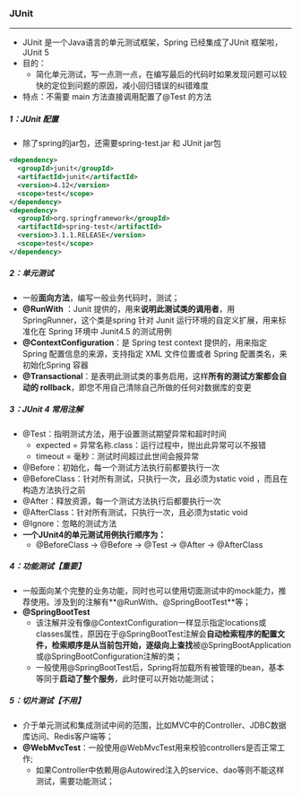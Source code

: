 ### JUnit

------

- JUnit 是一个Java语言的单元测试框架，Spring 已经集成了JUnit 框架啦，JUnit 5
- 目的：
  - 简化单元测试，写一点测一点，在编写最后的代码时如果发现问题可以较快的定位到问题的原因，减小回归错误的纠错难度
- 特点：不需要 main 方法直接调用配置了@Test 的方法

##### 1：JUnit 配置

- 除了spring的jar包，还需要spring-test.jar 和 JUnit jar包


```xml
<dependency>
  <groupId>junit</groupId>
  <artifactId>junit</artifactId>
  <version>4.12</version>
  <scope>test</scope>
</dependency>
<dependency>  
  <groupId>org.springframework</groupId>  
  <artifactId>spring-test</artifactId>  
  <version>3.1.1.RELEASE</version>  
  <scope>test</scope>
</dependency>
```

##### 2：单元测试

- 一般**面向方法**，编写一般业务代码时，测试；
- **@RunWith** ：Junit 提供的，用来**说明此测试类的调用者**，用 SpringRunner，这个类是spring 针对 Junit 运行环境的自定义扩展，用来标准化在 Spring 环境中 Junit4.5 的测试用例
- **@ContextConfiguration**：是 Spring test context 提供的，用来指定 Spring 配置信息的来源，支持指定 XML 文件位置或者 Spring 配置类名，来初始化Spring 容器
- **@Transactional**：是表明此测试类的事务启用，这样**所有的测试方案都会自动的 rollback**，即您不用自己清除自己所做的任何对数据库的变更

##### 3：JUnit 4 常用注解

- @Test：指明测试方法，用于设置测试期望异常和超时时间
  - expected = 异常名称.class：运行过程中，抛出此异常可以不报错
  - timeout = 毫秒：测试时间超过此世间会报异常
- @Before：初始化，每一个测试方法执行前都要执行一次
- @BeforeClass：针对所有测试，只执行一次，且必须为static void ，而且在构造方法执行之前
- @After：释放资源，每一个测试方法执行后都要执行一次
- @AfterClass：针对所有测试，只执行一次，且必须为static void 
- @Ignore：忽略的测试方法 
- **一个JUnit4的单元测试用例执行顺序为：** 
  - @BeforeClass -> @Before -> @Test -> @After -> @AfterClass

##### 4：功能测试【重要】

- 一般面向某个完整的业务功能，同时也可以使用切面测试中的mock能力，推荐使用。涉及到的注解有**@RunWith、@SpringBootTest**等；
- **@SpringBootTest**
  - 该注解并没有像@ContextConfiguration一样显示指定locations或classes属性，原因在于@SpringBootTest注解会**自动检索程序的配置文件，检索顺序是从当前包开始，逐级向上查找**被@SpringBootApplication或@SpringBootConfiguration注解的类；
  - 一般使用@SpringBootTest后，Spring将加载所有被管理的bean，基本等同于**启动了整个服务**，此时便可以开始功能测试；

##### 5：切片测试【不用】

- 介于单元测试和集成测试中间的范围，比如MVC中的Controller、JDBC数据库访问、Redis客户端等；
- **@WebMvcTest**：一般使用@WebMvcTest用来校验controllers是否正常工作;
  - 如果Controller中依赖用@Autowired注入的service、dao等则不能这样测试，需要功能测试；	

